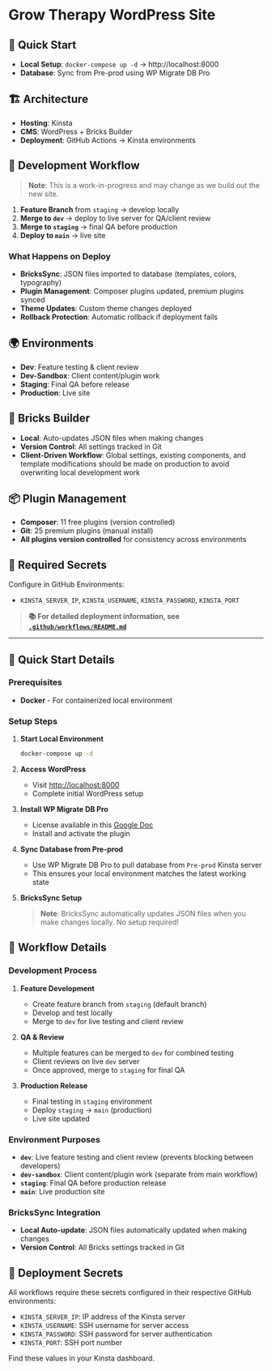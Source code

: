 # Grow Therapy WordPress Site

## 🚀 Quick Start
- **Local Setup**: `docker-compose up -d` → http://localhost:8000
- **Database**: Sync from Pre-prod using WP Migrate DB Pro

## 🏗️ Architecture
- **Hosting**: Kinsta
- **CMS**: WordPress + Bricks Builder
- **Deployment**: GitHub Actions → Kinsta environments

## 🔄 Development Workflow
> **Note**: This is a work-in-progress and may change as we build out the new site.

1. **Feature Branch** from `staging` → develop locally
2. **Merge to `dev`** → deploy to live server for QA/client review
3. **Merge to `staging`** → final QA before production
4. **Deploy to `main`** → live site

### What Happens on Deploy
- **BricksSync**: JSON files imported to database (templates, colors, typography)
- **Plugin Management**: Composer plugins updated, premium plugins synced
- **Theme Updates**: Custom theme changes deployed
- **Rollback Protection**: Automatic rollback if deployment fails

## 🌍 Environments
- **Dev**: Feature testing & client review
- **Dev-Sandbox**: Client content/plugin work  
- **Staging**: Final QA before release
- **Production**: Live site

## 🎨 Bricks Builder
- **Local**: Auto-updates JSON files when making changes
- **Version Control**: All settings tracked in Git
- **Client-Driven Workflow**: Global settings, existing components, and template modifications should be made on production to avoid overwriting local development work

## 📦 Plugin Management
- **Composer**: 11 free plugins (version controlled)
- **Git**: 25 premium plugins (manual install)
- **All plugins version controlled** for consistency across environments

## 🔧 Required Secrets
Configure in GitHub Environments:
- `KINSTA_SERVER_IP`, `KINSTA_USERNAME`, `KINSTA_PASSWORD`, `KINSTA_PORT`

> **📚 For detailed deployment information, see [`.github/workflows/README.md`](.github/workflows/README.md)**

---

## 🚀 Quick Start Details

### Prerequisites
- **Docker** - For containerized local environment

### Setup Steps
1. **Start Local Environment**
   ```bash
   docker-compose up -d
   ```

2. **Access WordPress**
   - Visit [http://localhost:8000](http://localhost:8000)
   - Complete initial WordPress setup



3. **Install WP Migrate DB Pro**
   - License available in this [Google Doc](https://docs.google.com/document/d/1XPgaV8K26F3jLI_km0CU2TrEo91ouPvT5nHhD7y-Mo8/edit?usp=sharing)
   - Install and activate the plugin

4. **Sync Database from Pre-prod**
   - Use WP Migrate DB Pro to pull database from `Pre-prod` Kinsta server
   - This ensures your local environment matches the latest working state

5. **BricksSync Setup**
   > **Note**: BricksSync automatically updates JSON files when you make changes locally. No setup required!

## 🔄 Workflow Details

### Development Process
1. **Feature Development**
   - Create feature branch from `staging` (default branch)
   - Develop and test locally
   - Merge to `dev` for live testing and client review

2. **QA & Review**
   - Multiple features can be merged to `dev` for combined testing
   - Client reviews on live `dev` server
   - Once approved, merge to `staging` for final QA

3. **Production Release**
   - Final testing in `staging` environment
   - Deploy `staging` → `main` (production)
   - Live site updated

### Environment Purposes
- **`dev`**: Live feature testing and client review (prevents blocking between developers)
- **`dev-sandbox`**: Client content/plugin work (separate from main workflow)
- **`staging`**: Final QA before production release
- **`main`**: Live production site

### BricksSync Integration
- **Local Auto-update**: JSON files automatically updated when making changes
- **Version Control**: All Bricks settings tracked in Git

## 🔧 Deployment Secrets

All workflows require these secrets configured in their respective GitHub environments:

- `KINSTA_SERVER_IP`: IP address of the Kinsta server
- `KINSTA_USERNAME`: SSH username for server access
- `KINSTA_PASSWORD`: SSH password for server authentication
- `KINSTA_PORT`: SSH port number

Find these values in your Kinsta dashboard.
